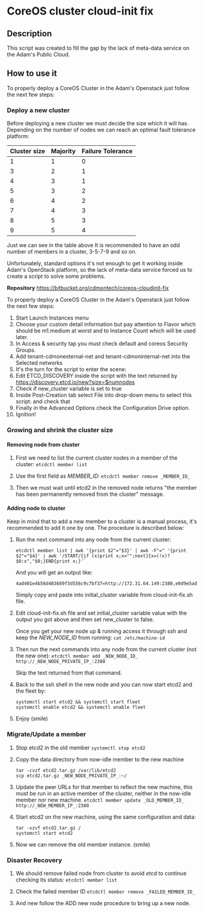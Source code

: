# CoreOS cluster cloud-init fix

## Description
This script was created to fill the gap by the lack of meta-data service on the Adam's Public Cloud.

## How to use it
To properly deploy a CoreOS Cluster in the Adam's Openstack just follow the next few steps:

### Deploy a new cluster
Before deploying a new cluster we must decide the size which it will has. Depending on the number of nodes we can reach an optimal fault tolerance platform:

| Cluster size | Majority | Failure Tolerance |
|--------------|----------|-------------------|
| 1            | 1        | 0                 |
| 3            | 2        | 1                 |
| 4            | 3        | 1                 |
| 5            | 3        | 2                 |
| 6            | 4        | 2                 |
| 7            | 4        | 3                 |
| 8            | 5        | 3                 |
| 9            | 5        | 4                 |

Just we can see in the table above It is recommended to have an odd number of members in a cluster, 3-5-7-9 and so on.

Unfortunately, standard options it's not enough to get it working inside Adam's OpenStack platform, so the lack of meta-data service forced us to create a script to solve some problems.

**Repository**
https://bitbucket.org/cdmontech/coreos-cloudinit-fix

To properly deploy a CoreOS Cluster in the Adam's Openstack just follow the next few steps:

1. Start Launch Instances menu
2. Choose your custom detail information but pay attention to Flavor which should be m1.medium at worst and to Instance Count which will be used later.
3. In Access & security tap you must check default and coreos Security Groups.
4. Add tenant-cdmonexternal-net and tenant-cdmoninternal-net into the Selected networks
5. It's the turn for the script to enter the scene:
6. Edit ETCD_DISCOVERY inside the script with the text returned by https://discovery.etcd.io/new?size=$numnodes
7. Check if new_cluster variable is set to true
8. Inside Post-Creation tab select File into drop-down menu to select this script. and check that
9. Finally in the Advanced Options check the Configuration Drive option.
10. Ignition!

### Growing and shrink the cluster size
#### Removing node from cluster
1. First we need to list the current cluster nodes in a member of the cluster:
    `etcdctl member list`

2. Use the first field as _MEMBER_ID_:
    `etcdctl member remove _MEMBER_ID_`

3. Then we must wait until etcd2 in the removed node returns "the member has been permanently removed from the cluster" message.

#### Adding node to cluster
Keep in mind that to add a new member to a cluster is a manual process, it's recommended to add it one by one. The procedure is described below:

1. Run the next command into any node from the current cluster:
    ```
    etcdctl member list | awk '{print $2"="$3}' | awk -F"=" '{print $2"="$4}' | awk '/START/{if (x)print x;x="";next}{x=(!x)?$0:x","$0;}END{print x;}'`
    ```

    And you will get an output like:
    ```
    4ad401e4b56d403689f3d556c9c7bf37=http://172.31.64.149:2380,e0d9e5adb6eb4c8f94dda86770f38f88=http://172.31.64.151:2380,fc69854b6bd9428f8181c7a76797a313=http://172.31.64.152:2380,c233467ef98d457dbb9ca104914b6a92=http://172.31.64.150:2380
    ```

    Simply copy and paste into initial_cluster variable from cloud-init-fix.sh file.

2. Edit cloud-init-fix.sh file and set initial_cluster variable value with the output you got above and then set new_cluster to false.

    Once you get your new node up & running access it through ssh and keep the _NEW_NODE_ID_ from running:
    `cat /etc/machine-id`

3. Then run the next commands into any node from the current cluster (not the new one):
    `etcdctl member add _NEW_NODE_ID_ http://_NEW_NODE_PRIVATE_IP_:2380`

    Skip the text returned from that command.

4. Back to the ssh shell in the new node and you can now start etcd2 and the fleet by:
    ```
    systemctl start etcd2 && systemctl start fleet
    systemctl enable etcd2 && systemctl enable fleet
    ```

5. Enjoy (smile)

### Migrate/Update a member
1. Stop etcd2 in the old member
    `systemctl stop etcd2`

2. Copy the data directory from now-idle member to the new machine
    ```
    tar -cvzf etcd2.tar.gz /var/lib/etcd2
    scp etcd2.tar.gz _NEW_NODE_PRIVATE_IP_:~/
    ```

3. Update the peer URLs for that member to reflect the new machine, this must be run in an active member of the cluster, neither in the now-idle member nor new machine.
    `etcdctl member update _OLD_MEMBER_ID_ http://_NEW_MEMBER_IP_:2380`

4. Start etcd2 on the new machine, using the same configuration and data:
    ```
    tar -xzvf etcd2.tar.gz /
    systemctl start etcd2
    ```

5. Now we can remove the old member instance. (smile)

### Disaster Recovery
1. We should remove failed node from cluster to avoid *etcd* to continue checking its status:
    `etcdctl member list`

2. Check the failed member ID
    `etcdctl member remove _FAILED_MEMBER_ID_`

3. And new follow the ADD new node procedure to bring up a new node.
